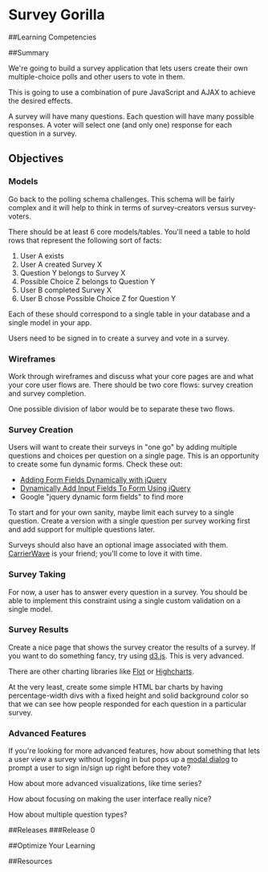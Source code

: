 # Survey Gorilla 
 
##Learning Competencies 

##Summary 

 We're going to build a survey application that lets users create their own multiple-choice polls and other users to vote in them.

This is going to use a combination of pure JavaScript and AJAX to achieve the desired effects.

A survey will have many questions.  Each question will have many possible responses.  A voter will select one (and only one) response for each question in a survey.

## Objectives

### Models

Go back to the polling schema challenges.  This schema will be fairly complex and it will help to think in terms of survey-creators versus survey-voters.

There should be at least 6 core models/tables.  You'll need a table to hold rows that represent the following sort of facts:

1. User A exists
2. User A created Survey X
3. Question Y belongs to Survey X
4. Possible Choice Z belongs to Question Y
5. User B completed Survey X
6. User B chose Possible Choice Z for Question Y

Each of these should correspond to a single table in your database and a single model in your app.

Users need to be signed in to create a survey and vote in a survey.

### Wireframes

Work through wireframes and discuss what your core pages are and what your core user flows are.  There should be two core flows: survey creation and survey completion.

One possible division of labor would be to separate these two flows.

### Survey Creation

Users will want to create their surveys in "one go" by adding multiple questions and choices per question on a single page.  This is an opportunity to create some fun dynamic forms.  Check these out:

* [Adding Form Fields Dynamically with jQuery](http://www.mustbebuilt.co.uk/2012/07/27/adding-form-fields-dynamically-with-jquery/)
* [Dynamically Add Input Fields To Form Using jQuery](http://www.infotuts.com/dynamically-add-input-fields-to-form-jquery/)
* Google "jquery dynamic form fields" to find more

To start and for your own sanity, maybe limit each survey to a single question.  Create a version with a single question per survey working first and add support for multiple questions later.

Surveys should also have an optional image associated with them.  [CarrierWave](https://github.com/jnicklas/carrierwave) is your friend; you'll come to love it with time.

### Survey Taking

For now, a user has to answer every question in a survey.  You should be able to implement this constraint using a single custom validation on a single model.

### Survey Results

Create a nice page that shows the survey creator the results of a survey.  If you want to do something fancy, try using [d3.js](http://d3js.org/).  This is very advanced.

There are other charting libraries like [Flot](http://www.flotcharts.org/) or [Highcharts](http://www.highcharts.com/).

At the very least, create some simple HTML bar charts by having percentage-width divs with a fixed height and solid background color so that we can see how people responded for each question in a particular survey.

### Advanced Features

If you're looking for more advanced features, how about something that lets a user view a survey without logging in but pops up a [modal dialog](http://www.ericmmartin.com/projects/simplemodal/) to prompt a user to sign in/sign up right before they vote?

How about more advanced visualizations, like time series?

How about focusing on making the user interface really nice?

How about multiple question types? 

##Releases
###Release 0 

##Optimize Your Learning 

##Resources